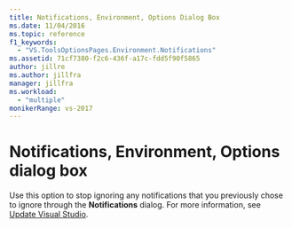 ```yaml
---
title: Notifications, Environment, Options Dialog Box
ms.date: 11/04/2016
ms.topic: reference
f1_keywords:
  - "VS.ToolsOptionsPages.Environment.Notifications"
ms.assetid: 71cf7380-f2c6-436f-a17c-fdd5f90f5865
author: jillre
ms.author: jillfra
manager: jillfra
ms.workload:
  - "multiple"
monikerRange: vs-2017
---
```

# Notifications, Environment, Options dialog box

Use this option to stop ignoring any notifications that you previously chose to ignore through the **Notifications** dialog. For more information, see [Update Visual Studio](../../install/update-visual-studio.md).